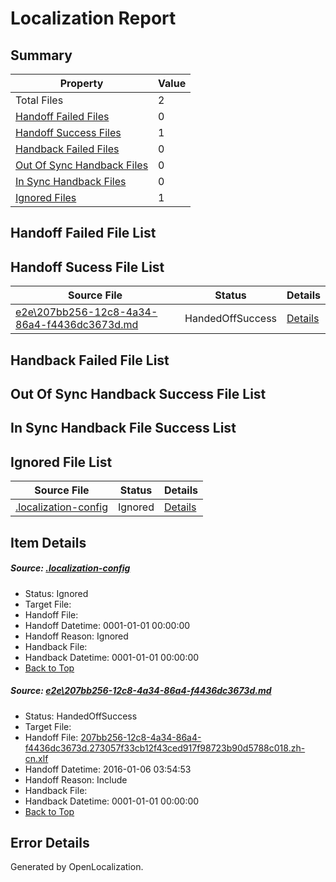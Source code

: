 # <a name='report-top'></a> Localization Report

## Summary
 Property | Value 
 -------- | ----- 
 Total Files | 2
[ Handoff Failed Files ](#handoff-failed-list)| 0
[ Handoff Success Files ](#handoff-success-list)| 1
[ Handback Failed Files ](#handback-failed-list)| 0
[ Out Of Sync Handback Files ](#outofsync-handback-success-list)| 0
[ In Sync Handback Files ](#insync-handback-success-list)| 0
[ Ignored Files ](#ignored-list)| 1

## <a name='handoff-failed-list'></a> Handoff Failed File List

## <a name='handoff-success-list'></a> Handoff Sucess File List
 Source File | Status | Details 
 ----------- | ------ | ------- 
 [e2e\207bb256-12c8-4a34-86a4-f4436dc3673d.md](https://github.com/OpenLocalizationTest/oltest/blob/6ab896b1ddf3102fff1dcc17bc6ee207c3486487/e2e/207bb256-12c8-4a34-86a4-f4436dc3673d.md) | HandedOffSuccess | [Details](#4c48c85e8a69a5b6758a144b7bdfbb55986a125c1)

## <a name='handback-failed-list'></a> Handback Failed File List

## <a name='outofsync-handback-success-list'></a> Out Of Sync Handback Success File List

## <a name='insync-handback-success-list'></a> In Sync Handback File Success List

## <a name='ignored-list'></a> Ignored File List
 Source File | Status | Details 
 ----------- | ------ | ------- 
 [.localization-config](https://github.com/OpenLocalizationTest/oltest/blob/ede9ac40a71fc41031dcac17ee086f32041ee76d/.localization-config) | Ignored | [Details](#e4725be8631cbe979bbe0fa8b97cd75f1fd41d4d0)

## Item Details
##### <a name='e4725be8631cbe979bbe0fa8b97cd75f1fd41d4d0'></a> Source: [.localization-config](https://github.com/OpenLocalizationTest/oltest/blob/ede9ac40a71fc41031dcac17ee086f32041ee76d/.localization-config)
* Status: Ignored
* Target File: 
* Handoff File: 
* Handoff Datetime: 0001-01-01 00:00:00
* Handoff Reason: Ignored
* Handback File: 
* Handback Datetime: 0001-01-01 00:00:00
* [Back to Top](#report-top)

##### <a name='4c48c85e8a69a5b6758a144b7bdfbb55986a125c1'></a> Source: [e2e\207bb256-12c8-4a34-86a4-f4436dc3673d.md](https://github.com/OpenLocalizationTest/oltest/blob/6ab896b1ddf3102fff1dcc17bc6ee207c3486487/e2e/207bb256-12c8-4a34-86a4-f4436dc3673d.md)
* Status: HandedOffSuccess
* Target File: 
* Handoff File: [207bb256-12c8-4a34-86a4-f4436dc3673d.273057f33cb12f43ced917f98723b90d5788c018.zh-cn.xlf](https://github.com/OpenLocalizationTestOrg/olhandoff/blob/b0dd04893505104c61d1e4d7ccb24ec0d852ffb2/ol-handoff/OpenLocalizationTestOrg/oltest.zh-cn/qimu/207bb256-12c8-4a34-86a4-f4436dc3673d.273057f33cb12f43ced917f98723b90d5788c018.zh-cn.xlf)
* Handoff Datetime: 2016-01-06 03:54:53
* Handoff Reason: Include
* Handback File: 
* Handback Datetime: 0001-01-01 00:00:00
* [Back to Top](#report-top)


## Error Details

Generated by OpenLocalization.
